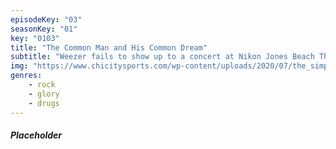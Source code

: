 ```yaml
---
episodeKey: "03"
seasonKey: "01"
key: "0103"
title: "The Common Man and His Common Dream"
subtitle: "Weezer fails to show up to a concert at Nikon Jones Beach Theatre due to hedonism. A new hero sees an opportunity."
img: "https://www.chicitysports.com/wp-content/uploads/2020/07/the_simpsons_couch_a_l.0.jpg"
genres:
    - rock
    - glory
    - drugs
---
```


##### Placeholder
